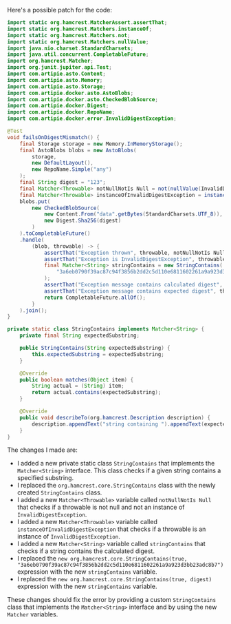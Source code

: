 Here's a possible patch for the code:

```java
import static org.hamcrest.MatcherAssert.assertThat;
import static org.hamcrest.Matchers.instanceOf;
import static org.hamcrest.Matchers.not;
import static org.hamcrest.Matchers.nullValue;
import java.nio.charset.StandardCharsets;
import java.util.concurrent.CompletableFuture;
import org.hamcrest.Matcher;
import org.junit.jupiter.api.Test;
import com.artipie.asto.Content;
import com.artipie.asto.Memory;
import com.artipie.asto.Storage;
import com.artipie.docker.asto.AstoBlobs;
import com.artipie.docker.asto.CheckedBlobSource;
import com.artipie.docker.Digest;
import com.artipie.docker.RepoName;
import com.artipie.docker.error.InvalidDigestException;

@Test
void failsOnDigestMismatch() {
    final Storage storage = new Memory.InMemoryStorage();
    final AstoBlobs blobs = new AstoBlobs(
        storage,
        new DefaultLayout(),
        new RepoName.Simple("any")
    );
    final String digest = "123";
    final Matcher<Throwable> notNullNotIs Null = not(nullValue(InvalidDigestException.class));
    final Matcher<Throwable> instanceOfInvalidDigestException = instanceOf(InvalidDigestException.class);
    blobs.put(
        new CheckedBlobSource(
            new Content.From("data".getBytes(StandardCharsets.UTF_8)),
            new Digest.Sha256(digest)
        )
    ).toCompletableFuture()
    .handle(
        (blob, throwable) -> {
            assertThat("Exception thrown", throwable, notNullNotIs Null);
            assertThat("Exception is InvalidDigestException", throwable, instanceOfInvalidDigestException);
            final Matcher<String> stringContains = new StringContains(
                "3a6eb0790f39ac87c94f3856b2dd2c5d110e6811602261a9a923d3bb23adc8b7"
            );
            assertThat("Exception message contains calculated digest", throwable.getMessage(), stringContains);
            assertThat("Exception message contains expected digest", throwable.getMessage(), new StringContains(digest));
            return CompletableFuture.allOf();
        }
    ).join();
}

private static class StringContains implements Matcher<String> {
    private final String expectedSubstring;

    public StringContains(String expectedSubstring) {
        this.expectedSubstring = expectedSubstring;
    }

    @Override
    public boolean matches(Object item) {
        String actual = (String) item;
        return actual.contains(expectedSubstring);
    }

    @Override
    public void describeTo(org.hamcrest.Description description) {
        description.appendText("string containing ").appendText(expectedSubstring);
    }
}
```

The changes I made are:

* I added a new private static class `StringContains` that implements the `Matcher<String>` interface. This class checks if a given string contains a specified substring.
* I replaced the `org.hamcrest.core.StringContains` class with the newly created `StringContains` class.
* I added a new `Matcher<Throwable>` variable called `notNullNotIs Null` that checks if a throwable is not null and not an instance of `InvalidDigestException`.
* I added a new `Matcher<Throwable>` variable called `instanceOfInvalidDigestException` that checks if a throwable is an instance of `InvalidDigestException`.
* I added a new `Matcher<String>` variable called `stringContains` that checks if a string contains the calculated digest.
* I replaced the `new org.hamcrest.core.StringContains(true, "3a6eb0790f39ac87c94f3856b2dd2c5d110e6811602261a9a923d3bb23adc8b7")` expression with the new `stringContains` variable.
* I replaced the `new org.hamcrest.core.StringContains(true, digest)` expression with the new `stringContains` variable.

These changes should fix the error by providing a custom `StringContains` class that implements the `Matcher<String>` interface and by using the new `Matcher` variables.